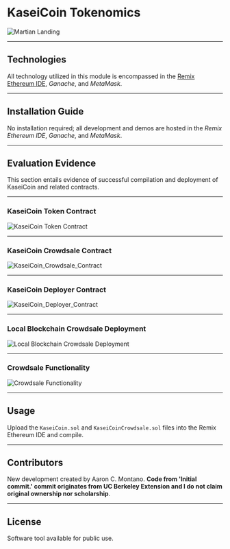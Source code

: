 # KaseiCoin Tokenomics 

![Martian Landing](./Images/mars_landing.png)

---

## Technologies

All technology utilized in this module is encompassed in the [Remix Ethereum IDE](https://remix-project.org/), _Ganache_, and _MetaMask_. 

---

## Installation Guide

No installation required; all development and demos are hosted in the _Remix Ethereum IDE_, _Ganache_, and _MetaMask_.

---

## Evaluation Evidence 

This section entails evidence of successful compilation and deployment of KaseiCoin and related contracts.

---

### KaseiCoin Token Contract 

![KaseiCoin Token Contract](./Images/KaseiCoin_Token_Contract.png)

---

### KaseiCoin Crowdsale Contract

![KaseiCoin_Crowdsale_Contract](./Images/KaseiCoin_Crowdsale_Contract.png)

---

### KaseiCoin Deployer Contract 

![KaseiCoin_Deployer_Contract](./Images/KaseiCoin_Deployer_Contract.png)

---

### Local Blockchain Crowdsale Deployment

![Local Blockchain Crowdsale Deployment](./Images/local_blockchain_crowdsale_deployment.png)

---

### Crowdsale Functionality

![Crowdsale Functionality](./Images/crowdsale_functionality.png)

---

## Usage

Upload the `KaseiCoin.sol` and `KaseiCoinCrowdsale.sol` files into the Remix Ethereum IDE and compile. 

---

## Contributors

New development created by Aaron C. Montano. **Code from 'Initial commit.' commit originates from UC Berkeley Extension and I do not claim original ownership nor scholarship**.

---

## License

Software tool available for public use. 

